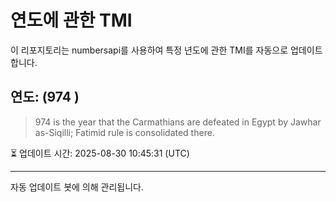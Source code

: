 
# 연도에 관한 TMI

이 리포지토리는 numbersapi를 사용하여 특정 년도에 관한 TMI를 자동으로 업데이트합니다.

## 연도: (974 )
> 974 is the year that the Carmathians are defeated in Egypt by Jawhar as-Siqilli; Fatimid rule is consolidated there.

⏳ 업데이트 시간: 2025-08-30 10:45:31 (UTC)

---
자동 업데이트 봇에 의해 관리됩니다.
